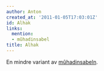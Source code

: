 ```yaml
---
author: Anton
created_at: '2011-01-05T17:03:01Z'
id: Alhak
links:
  mention:
  - mûhadinsabel
title: Alhak
---
```


En mindre variant av [mûhadinsabeln].

  [mûhadinsabeln]: mûhadinsabel
